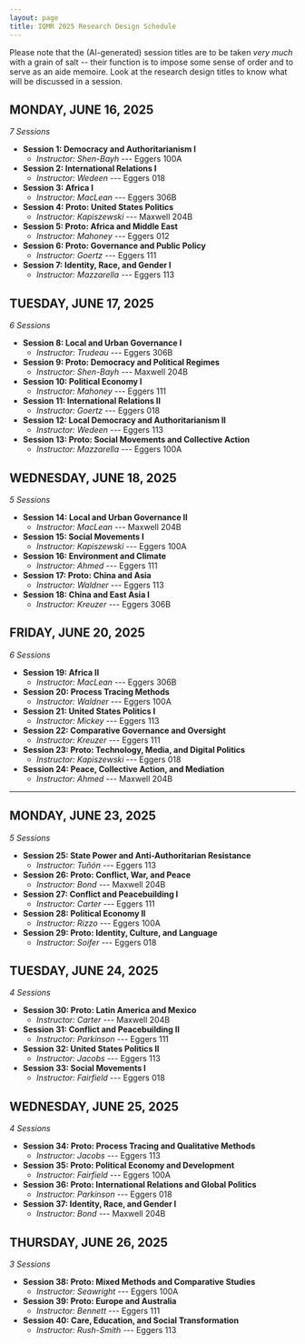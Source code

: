 ```yaml
---
layout: page
title: IQMR 2025 Research Design Schedule
---
```


Please note that the (AI-generated) session titles are to be taken *very much* with a grain of salt -- their function is to impose some sense of order and to serve as an aide memoire. Look at the research design titles to know what will be discussed in a session. 


## MONDAY, JUNE 16, 2025
*7 Sessions*

- **Session 1: Democracy and Authoritarianism I**
	- *Instructor: Shen-Bayh* --- Eggers 100A
- **Session 2: International Relations I**
	- *Instructor: Wedeen* --- Eggers 018
- **Session 3: Africa I**
	- *Instructor: MacLean* --- Eggers 306B
- **Session 4: Proto: United States Politics**
	- *Instructor: Kapiszewski* --- Maxwell 204B
- **Session 5: Proto: Africa and Middle East**
	- *Instructor: Mahoney* --- Eggers 012
- **Session 6: Proto: Governance and Public Policy**
	- *Instructor: Goertz* --- Eggers 111
- **Session 7: Identity, Race, and Gender I**
	- *Instructor: Mazzarella* --- Eggers 113

## TUESDAY, JUNE 17, 2025
*6 Sessions*

- **Session 8: Local and Urban Governance I**
	- *Instructor: Trudeau* --- Eggers 306B
- **Session 9: Proto: Democracy and Political Regimes**
	- *Instructor: Shen-Bayh* --- Maxwell 204B
- **Session 10: Political Economy I**
	- *Instructor: Mahoney* --- Eggers 111
- **Session 11: International Relations II**
	- *Instructor: Goertz* --- Eggers 018
- **Session 12: Local Democracy and Authoritarianism II**
	- *Instructor: Wedeen* --- Eggers 113
- **Session 13: Proto: Social Movements and Collective Action**
	- *Instructor: Mazzarella* --- Eggers 100A

## WEDNESDAY, JUNE 18, 2025
*5 Sessions*

- **Session 14: Local and Urban Governance II**
	- *Instructor: MacLean* --- Maxwell 204B
- **Session 15: Social Movements I**
	- *Instructor: Kapiszewski* --- Eggers 100A
- **Session 16: Environment and Climate**
	- *Instructor: Ahmed* --- Eggers 111
- **Session 17: Proto: China and Asia**
	- *Instructor: Waldner* --- Eggers 113
- **Session 18: China and East Asia I**
	- *Instructor: Kreuzer* --- Eggers 306B

## FRIDAY, JUNE 20, 2025
*6 Sessions*

- **Session 19: Africa II**
	- *Instructor: MacLean* --- Eggers 306B
- **Session 20: Process Tracing Methods**
	- *Instructor: Waldner* --- Eggers 100A
- **Session 21: United States Politics I**
	- *Instructor: Mickey* --- Eggers 113
- **Session 22: Comparative Governance and Oversight**
	- *Instructor: Kreuzer* --- Eggers 111
- **Session 23: Proto: Technology, Media, and Digital Politics**
	- *Instructor: Kapiszewski* --- Eggers 018
- **Session 24: Peace, Collective Action, and Mediation**
	- *Instructor: Ahmed* --- Maxwell 204B


------


## MONDAY, JUNE 23, 2025
*5 Sessions*

- **Session 25: State Power and Anti-Authoritarian Resistance**
	- *Instructor: Tuñón* --- Eggers 113
- **Session 26: Proto: Conflict, War, and Peace**
	- *Instructor: Bond* --- Maxwell 204B
- **Session 27: Conflict and Peacebuilding I**
	- *Instructor: Carter* --- Eggers 111
- **Session 28: Political Economy II**
	- *Instructor: Rizzo* --- Eggers 100A
- **Session 29: Proto: Identity, Culture, and Language**
	- *Instructor: Soifer* --- Eggers 018

## TUESDAY, JUNE 24, 2025
*4 Sessions*

- **Session 30: Proto: Latin America and Mexico**
	- *Instructor: Carter* --- Maxwell 204B
- **Session 31: Conflict and Peacebuilding II**
	- *Instructor: Parkinson* --- Eggers 111
- **Session 32: United States Politics II**
	- *Instructor: Jacobs* --- Eggers 113
- **Session 33: Social Movements I**
	- *Instructor: Fairfield* --- Eggers 018

## WEDNESDAY, JUNE 25, 2025
*4 Sessions*

- **Session 34: Proto: Process Tracing and Qualitative Methods**
	- *Instructor: Jacobs* --- Eggers 113
- **Session 35: Proto: Political Economy and Development**
	- *Instructor: Fairfield* --- Eggers 100A
- **Session 36: Proto: International Relations and Global Politics**
	- *Instructor: Parkinson* --- Eggers 018
- **Session 37: Identity, Race, and Gender I**
	- *Instructor: Bond* --- Maxwell 204B

## THURSDAY, JUNE 26, 2025
*3 Sessions*

- **Session 38: Proto: Mixed Methods and Comparative Studies**
	- *Instructor: Seawright* --- Eggers 100A
- **Session 39: Proto: Europe and Australia**
	- *Instructor: Bennett* --- Eggers 111
- **Session 40: Care, Education, and Social Transformation**
	- *Instructor: Rush-Smith* --- Eggers 113

